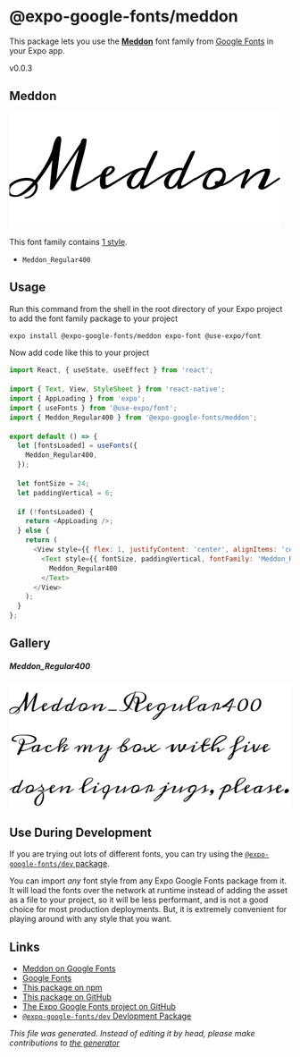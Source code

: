 # @expo-google-fonts/meddon

This package lets you use the [**Meddon**](https://fonts.google.com/specimen/Meddon) font family from [Google Fonts](https://fonts.google.com/) in your Expo app.

v0.0.3

## Meddon

![Meddon](./font-family.png)

This font family contains [1 style](#gallery).

- `Meddon_Regular400`

## Usage

Run this command from the shell in the root directory of your Expo project to add the font family package to your project
```sh
expo install @expo-google-fonts/meddon expo-font @use-expo/font
```

Now add code like this to your project
```js
import React, { useState, useEffect } from 'react';

import { Text, View, StyleSheet } from 'react-native';
import { AppLoading } from 'expo';
import { useFonts } from '@use-expo/font';
import { Meddon_Regular400 } from '@expo-google-fonts/meddon';

export default () => {
  let [fontsLoaded] = useFonts({
    Meddon_Regular400,
  });

  let fontSize = 24;
  let paddingVertical = 6;

  if (!fontsLoaded) {
    return <AppLoading />;
  } else {
    return (
      <View style={{ flex: 1, justifyContent: 'center', alignItems: 'center' }}>
        <Text style={{ fontSize, paddingVertical, fontFamily: 'Meddon_Regular400' }}>
          Meddon_Regular400
        </Text>
      </View>
    );
  }
};

```

## Gallery

##### Meddon_Regular400
![Meddon_Regular400](./50d2aafad12ffd4c696c904a7fdfa8fa855a6edc2d671fdd64af6375a052029e.ttf.png)


## Use During Development

If you are trying out lots of different fonts, you can try using the [`@expo-google-fonts/dev` package](https://www.npmjs.com/package/@expo-google-fonts/dev).

You can import *any* font style from any Expo Google Fonts package from it. It will load the fonts
over the network at runtime instead of adding the asset as a file to your project, so it will be 
less performant, and is not a good choice for most production deployments. But, it is extremely convenient
for playing around with any style that you want.

## Links

- [Meddon on Google Fonts](https://fonts.google.com/specimen/Meddon)
- [Google Fonts](https://fonts.google.com/)
- [This package on npm](https://www.npmjs.com/package/@expo-google-fonts/meddon)
- [This package on GitHub](https://github.com/expo/google-fonts/tree/master/font-packages/meddon)
- [The Expo Google Fonts project on GitHub](https://github.com/expo/google-fonts)
- [`@expo-google-fonts/dev` Devlopment Package](https://github.com/expo/google-fonts/tree/master/font-packages/dev)


*This file was generated. Instead of editing it by head, please make contributions to [the generator](https://github.com/expo/google-fonts/tree/master/packages/generator)*
